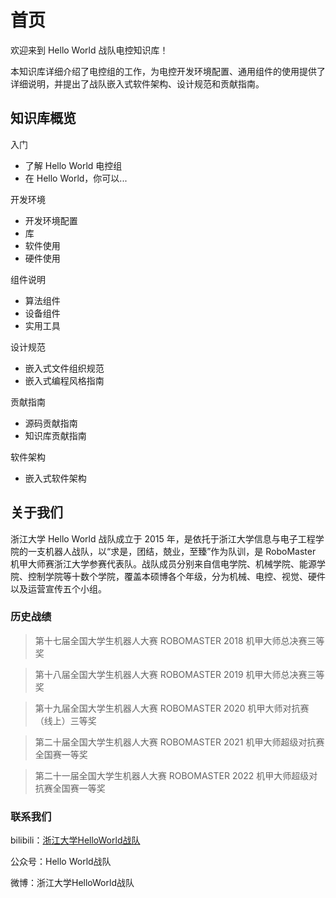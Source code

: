 # 首页

欢迎来到 Hello World 战队电控知识库！

本知识库详细介绍了电控组的工作，为电控开发环境配置、通用组件的使用提供了详细说明，并提出了战队嵌入式软件架构、设计规范和贡献指南。

## 知识库概览

入门

 * 了解 Hello World 电控组
 * 在 Hello World，你可以...

开发环境

 * 开发环境配置
 * 库
 * 软件使用
 * 硬件使用

组件说明

 * 算法组件
 * 设备组件
 * 实用工具

设计规范

 * 嵌入式文件组织规范
 * 嵌入式编程风格指南

贡献指南

 * 源码贡献指南  
 * 知识库贡献指南

软件架构

 * 嵌入式软件架构

## 关于我们

浙江大学 Hello World 战队成立于 2015 年，是依托于浙江大学信息与电子工程学院的一支机器人战队，以“求是，团结，兢业，至臻”作为队训，是 RoboMaster 机甲大师赛浙江大学参赛代表队。战队成员分别来自信电学院、机械学院、能源学院、控制学院等十数个学院，覆盖本硕博各个年级，分为机械、电控、视觉、硬件以及运营宣传五个小组。


### 历史战绩

> 第十七届全国大学生机器人大赛 ROBOMASTER 2018 机甲大师总决赛三等奖

> 第十八届全国大学生机器人大赛 ROBOMASTER 2019 机甲大师总决赛三等奖

> 第十九届全国大学生机器人大赛 ROBOMASTER 2020 机甲大师对抗赛（线上）三等奖

> 第二十届全国大学生机器人大赛 ROBOMASTER 2021 机甲大师超级对抗赛全国赛一等奖

> 第二十一届全国大学生机器人大赛 ROBOMASTER 2022 机甲大师超级对抗赛全国赛一等奖


### 联系我们

bilibili：[浙江大学HelloWorld战队](https://space.bilibili.com/1882602720)

公众号：Hello World战队

微博：浙江大学HelloWorld战队


